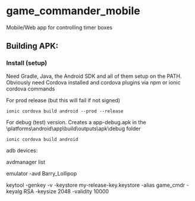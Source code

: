# game_commander_mobile
Mobile/Web app for controlling timer boxes


## Building APK:

### Install (setup)

Need Gradle, Java, the Android SDK and all of them setup on the PATH. 
Obviously need Cordova installed and cordova plugins via npm or ionic cordova commands


For prod release (but this will fail if not signed)
```
ionic cordova build android --prod --release
```

For debug (test) version.  Creates a app-debug.apk in the \platforms\android\app\build\outputs\apk\debug folder
```
ionic cordova build android 
```


adb devices:

avdmanager list

emulator -avd Barry_Lollipop



keytool -genkey -v -keystore my-release-key.keystore -alias game_cmdr -keyalg RSA -keysize 2048 -validity 10000


